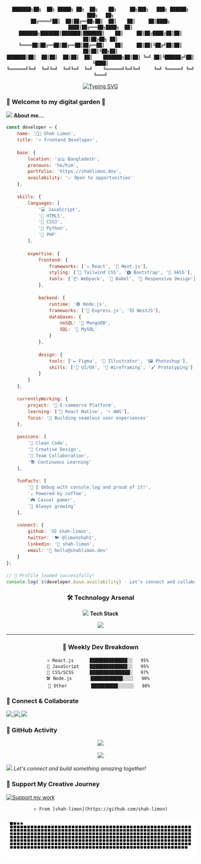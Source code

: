 <div align="center">
  
```ascii
███████╗██╗  ██╗ █████╗ ██╗  ██╗    ██╗     ██╗███╗   ███╗ ██████╗ ███╗   ██╗
██╔════╝██║  ██║██╔══██╗██║  ██║    ██║     ██║████╗ ████║██╔═══██╗████╗  ██║
███████╗███████║███████║███████║    ██║     ██║██╔████╔██║██║   ██║██╔██╗ ██║
╚════██║██╔══██║██╔══██║██╔══██║    ██║     ██║██║╚██╔╝██║██║   ██║██║╚██╗██║
███████║██║  ██║██║  ██║██║  ██║    ███████╗██║██║ ╚═╝ ██║╚██████╔╝██║ ╚████║
╚══════╝╚═╝  ╚═╝╚═╝  ╚═╝╚═╝  ╚═╝    ╚══════╝╚═╝╚═╝     ╚═╝ ╚═════╝ ╚═╝  ╚═══╝
```

[![Typing SVG](https://readme-typing-svg.herokuapp.com?font=Fira+Code&pause=1000&color=F7D768&width=435&lines=Frontend+Developer+from+Bangladesh;Building+awesome+web+experiences;Creating+pixel-perfect+interfaces)](https://git.io/typing-svg)

</div>



### 🌟 Welcome to my digital garden 🌱

<img src="https://media.giphy.com/media/VgCDAzcKvsR6OM0uWg/giphy.gif" width="50"> **About me...**

```javascript
const developer = {
    name: '🧑‍💻 Shah Limon',
    title: '⭐ Frontend Developer',
    
    base: {
        location: '🇧🇩 Bangladesh',
        pronouns: 'he/him',
        portfolio: 'https://shahlimon.dev',
        availability: '✅ Open to opportunities'
    },
    
    skills: {
        languages: [
            '💻 JavaScript', 
            '📱 HTML5', 
            '🎨 CSS3',
            '🐍 Python',
            '🔮 PHP'
        ],
        
        expertise: {
            frontend: {
                frameworks: ['⚛️ React', '🔲 Next.js'],
                styling: ['🌊 Tailwind CSS', '🅱️ Bootstrap', '💅 SASS'],
                tools: ['📦 Webpack', '🔧 Babel', '📱 Responsive Design']
            },
            
            backend: {
                runtime: '🟢 Node.js',
                frameworks: ['🚂 Express.js', '🐱 NestJS'],
                databases: {
                    noSQL: '🍃 MongoDB',
                    SQL: '🐬 MySQL'
                }
            },
            
            design: {
                tools: ['✒️ Figma', '🎨 Illustrator', '🖼️ Photoshop'],
                skills: ['🎯 UI/UX', '🎨 Wireframing', '🖌️ Prototyping']
            }
        }
    },
    
    currentlyWorking: {
        project: '🚀 E-commerce Platform',
        learning: ['📱 React Native', '⚡ AWS'],
        focus: '🎯 Building seamless user experiences'
    },
    
    passions: [
        '🌟 Clean Code',
        '🎨 Creative Design',
        '🤝 Team Collaboration',
        '📚 Continuous Learning'
    ],
    
    funFacts: [
        '🐛 I debug with console.log and proud of it!',
        '☕ Powered by coffee',
        '🎮 Casual gamer',
        '🌱 Always growing'
    ],
    
    connect: {
        github: '🐱 shah-limon',
        twitter: '🐦 @limonshah1',
        linkedin: '💼 shah-limon',
        email: '📧 hello@shahlimon.dev'
    }
};

// 🌟 Profile loaded successfully!
console.log(`${developer.base.availability} - Let's connect and collaborate!`);
```

<div align="center">
  
### 🛠️ Technology Arsenal

<img src="https://media.giphy.com/media/iY8CRBdQXODJSCERIr/giphy.gif" width="30"> **Tech Stack**

<p align="center">
  <a href="https://skillicons.dev">
    <img src="https://skillicons.dev/icons?i=js,html,css,react,nextjs,nodejs,express,mongodb,tailwind,bootstrap,sass,firebase,git,figma,ps" />
  </a>
</p>

---

### 🌈 Weekly Dev Breakdown

```text
⚛️ React.js      ██████████████░░   95%  
📜 JavaScript    ██████████████░░   95%  
🎨 CSS/SCSS      ███████████████░   97%  
🛠️ Node.js       ████████████░░░░   90%  
🌟 Other         ██████████░░░░░░   80% 
```

</div>

### 🤝 Connect & Collaborate

<p align="left">
<a href="https://twitter.com/limonshah1" target="_blank">
  <img src="https://img.shields.io/badge/Twitter-1DA1F2?style=for-the-badge&logo=twitter&logoColor=white" />
</a>
<a href="https://linkedin.com/in/shah-limon-1b81041b6" target="_blank">
  <img src="https://img.shields.io/badge/LinkedIn-0077B5?style=for-the-badge&logo=linkedin&logoColor=white" />
</a>
<a href="https://dev.to/shahlimon" target="_blank">
  <img src="https://img.shields.io/badge/dev.to-0A0A0A?style=for-the-badge&logo=devdot.to&logoColor=white" />
</a>
</p>

### 🎯 GitHub Activity

<p align="center">
  <img src="https://github-readme-streak-stats.herokuapp.com/?user=shah-limon&theme=tokyonight" />
</p>

<p align="center">
  <img src="https://github-profile-trophy.vercel.app/?username=shah-limon&theme=tokyonight&no-frame=true&row=1&&margin-w=30&no-bg=true" />
</p>

<img src="https://media.giphy.com/media/LnQjpWaON8nhr21vNW/giphy.gif" width="60"> <em>Let's connect and build something amazing together!</em>

### 🎨 Support My Creative Journey

<a href="https://www.buymeacoffee.com/template.gallery">
  <img src="https://cdn.buymeacoffee.com/buttons/v2/default-yellow.png" height="50" width="210" alt="Support my work" />
</a>

<div align="center">

```text
⭐️ From [shah-limon](https://github.com/shah-limon)
```

![Snake animation](https://raw.githubusercontent.com/platane/snk/output/github-contribution-grid-snake-dark.svg)

</div>
